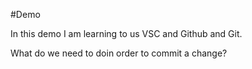 #Demo

In this demo I am learning to us VSC and Github and Git.

What do we need to doin order to commit a change?